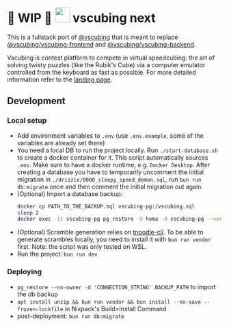 # 🚧 WIP 🚧  <img src="https://vscubing.com/favicon.svg" width="35px" /> vscubing next

This is a fullstack port of [@vscubing](https://github.com/vscubing) that is meant to replace [@vscubing/vscubing-frontend](https://github.com/vscubing/vscubing-frontend) and [@vscubing/vscubing-backend](https://github.com/vscubing/vscubing-backend).

Vscubing is contest platform to compete in virtual speedcubing: the art of solving twisty puzzles (like the Rubik's Cube) via a computer emulator controlled from the keyboard as fast as possible. For more detailed information refer to the [landing page](https://vscubing.com/landing).

## Development

### Local setup

- Add environment variables to `.env` (use `.env.example`, some of the variables are already set there)
- You need a local DB to run the project locally. Run `./start-database.sh` to create a docker container for it. This script automatically sources `.env`. Make sure to have a docker runtime, e.g. `Docker Desktop`. After creating a database you have to temporarily uncomment the initial migration in `./drizzle/0000_sleepy_speed_demon.sql`, run `bun run db:migrate` once and then comment the initial migration out again.
- (Optional) Import a database backup:
    ```bash
    docker cp PATH_TO_THE_BACKUP.sql vscubing-pg:/vscubing.sql
    sleep 2
    docker exec -it vscubing-pg pg_restore -U homa -d vscubing-pg --verbose /vscubing.sql
    ```
- (Optional) Scramble generation relies on [tnoodle-cli](https://github.com/SpeedcuberOSS/tnoodle-cli). To be able to generate scrambles locally, you need to install it with `bun run vendor` first. Note: the script was only tested on WSL.
- Run the project: `bun run dev`

### Deploying

- `pg_restore --no-owner -d 'CONNECTION_STRING' BACKUP_PATH` to import the db backup
- `apt install unzip && bun run vendor && bun install --no-save --frozen-lockfile` in Nixpack's Build>Install Command
- post-deployment: `bun run db:migrate`

